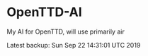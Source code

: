 # OpenTTD-AI
My AI for OpenTTD, will use primarily air

Latest backup: Sun Sep 22 14:31:01 UTC 2019
